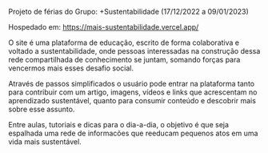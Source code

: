 Projeto de férias do Grupo: +Sustentabilidade (17/12/2022 a 09/01/2023)

Hospedado em: https://mais-sustentabilidade.vercel.app/

O site é uma plataforma de educação, escrito de forma colaborativa e voltado a sustentabilidade, onde pessoas interessadas na construção dessa rede compartilhada de conhecimento se juntam, somando forças para vencermos mais esses desafio social.

Através de passos simplificados o usuário pode entrar na plataforma tanto para contribuir com um artigo, imagens, vídeos e links que acrescentam no aprendizado sustentável, quanto para consumir conteúdo e descobrir mais sobre esse assunto.

Entre aulas, tutoriais e dicas para o dia-a-dia, o objetivo é que seja espalhada uma rede de informacões que reeducam pequenos atos em uma vida mais sustentável.
